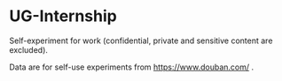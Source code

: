 # UG-Internship
Self-experiment for work (confidential, private and sensitive content are excluded).


Data are for self-use experiments from https://www.douban.com/ .
